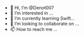 - 👋 Hi, I’m @Denot007
- 👀 I’m interested in ...
- 🌱 I’m currently learning Swift...
- 💞️ I’m looking to collaborate on ...
- 📫 How to reach me ...

<!---
Denot007/Denot007 is a ✨ special ✨ repository because its `README.md` (this file) appears on your GitHub profile.
You can click the Preview link to take a look at your changes.
--->
